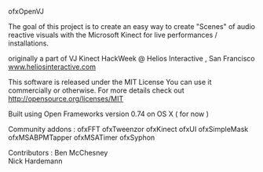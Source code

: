 
ofxOpenVJ

The goal of this project is to create an easy way
to create "Scenes" of audio reactive visuals with the Microsoft Kinect for live performances / installations.


originally a part of VJ Kinect HackWeek
@ Helios Interactive , San Francisco
www.heliosinteractive.com


This software is released under the MIT License
You can use it commercially or otherwise. For more details check out
http://opensource.org/licenses/MIT

Built using Open Frameworks version 0.74 on OS X ( for now ) 

Community addons :
	ofxFFT
	ofxTweenzor
	ofxKinect
	ofxUI
	ofxSimpleMask
	ofxMSABPMTapper
	ofxMSATimer
	ofxSyphon

Contributors : 
	Ben McChesney	
	Nick Hardemann


